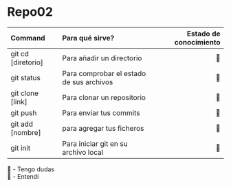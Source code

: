 # Repo02

|Command | Para qué sirve? | Estado de conocimiento |
|:--- |:---- |----:|
|git cd [diretorio]| Para añadir un directorio | 📗 |
|git status| Para comprobar el estado de sus archivos | 📗 |
|git clone [link]| Para clonar un repositorio  | 📗 |
|git push| Para enviar tus commits | 📕 |
|git add [nombre]| para agregar tus ficheros | 📗 |
|git init| Para iniciar git en su archivo local | 📕 |


📕 - Tengo dudas   
📗 - Entendí
